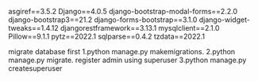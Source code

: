 asgiref==3.5.2
Django==4.0.5
django-bootstrap-modal-forms==2.2.0
django-bootstrap3==21.2
django-forms-bootstrap==3.1.0
django-widget-tweaks==1.4.12
djangorestframework==3.13.1
mysqlclient==2.1.0
Pillow==9.1.1
pytz==2022.1
sqlparse==0.4.2
tzdata==2022.1

migrate database first 
1.python manage.py makemigrations.
2.python manage.py migrate.
register admin using superuser
3.python manage.py createsuperuser

